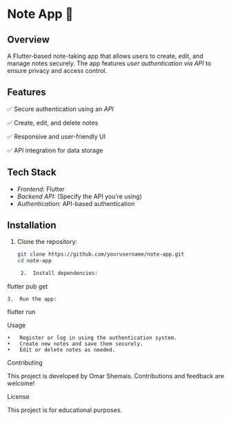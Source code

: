 # Note App 📝  

## Overview  
A Flutter-based note-taking app that allows users to create, edit, and manage notes securely. The app features *user authentication via API* to ensure privacy and access control.  

## Features  
✅ Secure authentication using an *API*  

✅ Create, edit, and delete notes  

✅ Responsive and user-friendly UI  

✅ API integration for data storage  

## Tech Stack  
- *Frontend:* Flutter  
- *Backend API:* (Specify the API you’re using)  
- *Authentication:* API-based authentication  

## Installation  
1. Clone the repository:  
   ```sh
   git clone https://github.com/yourusername/note-app.git
   cd note-app

	2.	Install dependencies:

flutter pub get


	3.	Run the app:

flutter run



Usage

	•	Register or log in using the authentication system.
	•	Create new notes and save them securely.
	•	Edit or delete notes as needed.

Contributing

This project is developed by Omar Shemais. Contributions and feedback are welcome!

License

This project is for educational purposes.
